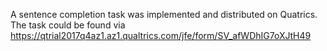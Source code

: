 A sentence completion task was implemented and distributed on Quatrics. The task could be found via https://qtrial2017q4az1.az1.qualtrics.com/jfe/form/SV_afWDhIG7oXJtH49
